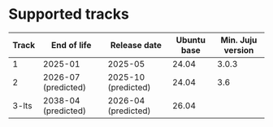 # Supported tracks

| Track | End of life         | Release date        | Ubuntu base | Min. Juju version |
|-------|---------------------|---------------------|-------------|-------------------|
| 1     | 2025-01             | 2025-05             | 24.04       | 3.0.3             |
| 2     | 2026-07 (predicted) | 2025-10 (predicted) | 24.04       | 3.6               |
| 3-lts | 2038-04 (predicted) | 2026-04 (predicted) | 26.04       |                   |
